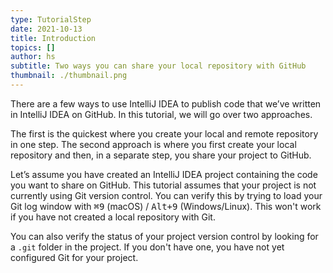 ```yaml
---
type: TutorialStep
date: 2021-10-13
title: Introduction
topics: []
author: hs
subtitle: Two ways you can share your local repository with GitHub
thumbnail: ./thumbnail.png
---
```


There are a few ways to use IntelliJ IDEA to publish code that we’ve written in IntelliJ IDEA on GitHub. In this tutorial, we will go over two approaches.

The first is the quickest where you create your local and remote repository in one step. The second approach is where you first create your local repository and then, in a separate step, you share your project to GitHub.

Let’s assume you have created an IntelliJ IDEA project containing the code you want to share on GitHub. This tutorial assumes that your project is not currently using Git version control. You can verify this by trying to load your Git log window with <kbd>⌘9</kbd> (macOS) / <kbd>Alt+9</kbd> (Windows/Linux). This won't work if you have not created a local repository with Git.

You can also verify the status of your project version control by looking for a `.git` folder in the project. If you don't have one, you have not yet configured Git for your project.
